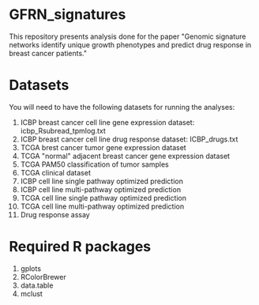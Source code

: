 # GFRN_signatures

This repository presents analysis done for the paper "Genomic signature networks identify unique growth phenotypes and predict drug response in breast cancer patients." 

# Datasets

You will need to have the following datasets for running the analyses:

1. ICBP breast cancer cell line gene expression dataset: icbp_Rsubread_tpmlog.txt
2. ICBP breast cancer cell line drug response dataset: ICBP_drugs.txt 
3. TCGA brest cancer tumor gene expression dataset
4. TCGA "normal" adjacent breast cancer gene expression dataset
5. TCGA PAM50 classification of tumor samples
6. TCGA clinical dataset 
7. ICBP cell line single pathway optimized prediction
8. ICBP cell line multi-pathway optimized prediction
9. TCGA cell line single pathway optimized prediction
10. TCGA cell line multi-pathway optimized prediction
11. Drug response assay 

# Required R packages
1. gplots
2. RColorBrewer
3. data.table
4. mclust

